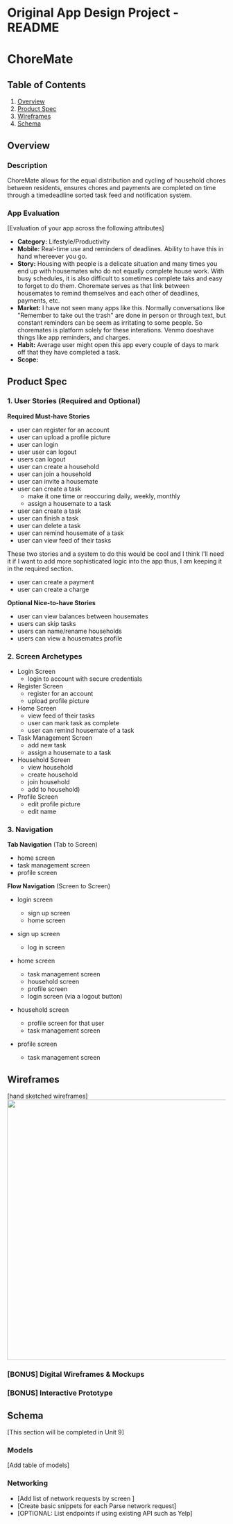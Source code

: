 Original App Design Project - README 
===

# ChoreMate

## Table of Contents
1. [Overview](#Overview)
1. [Product Spec](#Product-Spec)
1. [Wireframes](#Wireframes)
2. [Schema](#Schema)

## Overview
### Description
ChoreMate allows for the equal distribution and cycling of household chores
between residents, ensures chores and payments are completed on time through a timedeadline sorted task feed and notification system.

### App Evaluation
[Evaluation of your app across the following attributes]
- **Category:** Lifestyle/Productivity
- **Mobile:** Real-time use and reminders of deadlines. Ability to have this in hand whereever you go.
- **Story:** Housing with people is a delicate situation and many times you end up with housemates who do not equally complete house work. With busy schedules, it is also difficult to sometimes complete taks and easy to forget to do them. Choremate serves as that link between housemates to remind themselves and each other of deadlines, payments, etc.  
- **Market:** I have not seen many apps like this. Normally conversations like "Remember to take out the trash" are done in person or through text, but constant reminders can be seem as irritating to some people. So choremates is platform solely for these interations. Venmo doeshave things like app reminders, and charges. 
- **Habit:** Average user might open this app every couple of days to mark off that they have completed a task.
- **Scope:**

## Product Spec

### 1. User Stories (Required and Optional)

**Required Must-have Stories**

* user can register for an account
* user can upload a profile picture
* user can login
* user user can logout
* users can logout
* user can create a household
* user can join a household
* user can invite a housemate
* user can create a task
    * make it one time or reoccuring daily, weekly, monthly
    * assign a housemate to a task
* user can create a task
* user can finish a task
* user can delete a task
* user can remind housemate of a task
* user can view feed of their tasks

These two stories and a system to do this would be cool and I think I'll need it if I want to add more sophisticated logic into the app thus, I am keeping it in the required section. 
* user can create a payment
* user can create a charge

**Optional Nice-to-have Stories**

* user can view balances between housemates
* users can skip tasks
* users can name/rename households
* users can view a housemates profile



### 2. Screen Archetypes

* Login Screen
    * login to account with secure credentials
* Register Screen
    * register for an account
    * upload profile picture
* Home Screen 
    * view feed of their tasks
    * user can mark task as complete 
    * user can remind housemate of a task
* Task Management Screen 
    * add new task
    * assign a housemate to a task
* Household Screen 
    * view household 
    * create household 
    * join household
    * add to household)
* Profile Screen
    * edit profile picture
    * edit name


### 3. Navigation

**Tab Navigation** (Tab to Screen)

* home screen
* task management screen
* profile screen

**Flow Navigation** (Screen to Screen)

* login screen
    * sign up screen
    * home screen

* sign up screen
    * log in screen

* home screen
    * task management screen
    * household screen
    * profile screen
    * login screen (via a logout button)

* household screen
    * profile screen for that user
    * task management screen

* profile screen
    * task management screen



## Wireframes
[hand sketched wireframes]
<img src="https://github.com/uhhjaz/fbu_final_project/blob/master/AppWireframes.png" width=600>

### [BONUS] Digital Wireframes & Mockups

### [BONUS] Interactive Prototype

## Schema 
[This section will be completed in Unit 9]
### Models
[Add table of models]
### Networking
- [Add list of network requests by screen ]
- [Create basic snippets for each Parse network request]
- [OPTIONAL: List endpoints if using existing API such as Yelp]
